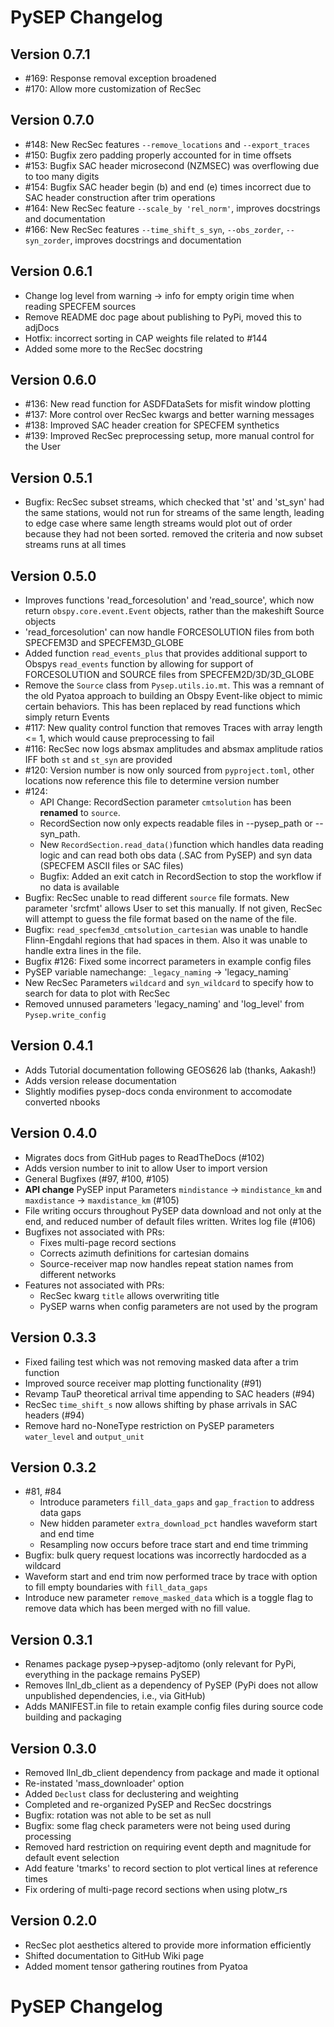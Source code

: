 # PySEP Changelog

## Version 0.7.1

- #169: Response removal exception broadened
- #170: Allow more customization of RecSec

## Version 0.7.0

- #148: New RecSec features `--remove_locations` and `--export_traces`
- #150: Bugfix zero padding properly accounted for in time offsets
- #153: Bugfix SAC header microsecond (NZMSEC) was overflowing due to too many digits
- #154: Bugfix SAC header begin (b) and end (e) times incorrect due to SAC header construction after trim operations
- #164: New RecSec feature `--scale_by 'rel_norm'`, improves docstrings and documentation
- #166: New RecSec features `--time_shift_s_syn`, `--obs_zorder`, `--syn_zorder`, improves docstrings and documentation

## Version 0.6.1

- Change log level from warning -> info for empty origin time when reading SPECFEM sources
- Remove README doc page about publishing to PyPi, moved this to adjDocs
- Hotfix: incorrect sorting in CAP weights file related to #144
- Added some more to the RecSec docstring

## Version 0.6.0

- #136: New read function for ASDFDataSets for misfit window plotting
- #137: More control over RecSec kwargs and better warning messages
- #138: Improved SAC header creation for SPECFEM synthetics
- #139: Improved RecSec preprocessing setup, more manual control for the User 

## Version 0.5.1

- Bugfix: RecSec subset streams, which checked that 'st' and 'st_syn' had the same stations, would not run for streams of the same length, leading to edge case where same length streams would plot out of order because they had not been sorted. removed the criteria and now subset streams runs at all times

## Version 0.5.0 
- Improves functions 'read_forcesolution' and 'read_source', which now return
  `obspy.core.event.Event` objects, rather than the makeshift Source objects 
- 'read_forcesolution' can now handle FORCESOLUTION files from both SPECFEM3D
  and SPECFEM3D_GLOBE
- Added function `read_events_plus` that provides additional support to 
  Obspys `read_events` function by allowing for support of FORCESOLUTION and
  SOURCE files from SPECFEM2D/3D/3D_GLOBE
- Remove the `Source` class from `Pysep.utils.io.mt`. This was a remnant of the
  old Pyatoa approach to building an Obspy Event-like object to mimic certain
  behaviors. This has been replaced by read functions which simply return Events
- #117: New quality control function that removes Traces with array length <= 1,
  which would cause preprocessing to fail
- #116: RecSec now logs absmax amplitudes and absmax amplitude ratios IFF both
  `st` and `st_syn` are provided
- #120: Version number is now only sourced from `pyproject.toml`, other 
  locations now reference this file to determine version number
- #124:
  - API Change: RecordSection parameter `cmtsolution` has been **renamed** to 
  `source`. 
  - RecordSection now only expects readable files in  --pysep_path or 
  --syn_path.
  - New `RecordSection.read_data()`function which handles data reading logic 
  and can read both obs data (.SAC from PySEP) and syn data 
  (SPECFEM ASCII files or SAC files)
  - Bugfix: Added an exit catch in RecordSection to stop the workflow if no 
  data is available
- Bugfix: RecSec unable to read different `source` file formats. New parameter
  'srcfmt' allows User to set this manually. If not given, RecSec will attempt
  to guess the file format based on the name of the file.
- Bugfix: `read_specfem3d_cmtsolution_cartesian` was unable to handle 
  Flinn-Engdahl regions that had spaces in them. Also it was unable to 
  handle extra lines in the file. 
- Bugfix #126: Fixed some incorrect parameters in example config files
- PySEP variable namechange: `_legacy_naming` -> 'legacy_naming`
- New RecSec Parameters `wildcard` and `syn_wildcard` to specify how to 
  search for data to plot with RecSec
- Removed unnused parameters 'legacy_naming' and 'log_level' from 
  `Pysep.write_config`

## Version 0.4.1 
- Adds Tutorial documentation following GEOS626 lab (thanks, Aakash!)
- Adds version release documentation
- Slightly modifies pysep-docs conda environment to accomodate converted nbooks

## Version 0.4.0 

- Migrates docs from GitHub pages to ReadTheDocs (#102)
- Adds version number to init to allow User to import version
- General Bugfixes (#97, #100, #105)
- **API change** PySEP input Parameters `mindistance` -> `mindistance_km` and 
  `maxdistance` -> `maxdistance_km` (#105)
- File writing occurs throughout PySEP data download and not only at the end,
  and reduced number of default files written. Writes log file (#106)
- Bugfixes not associated with PRs:
  - Fixes multi-page record sections
  - Corrects azimuth definitions for cartesian domains
  - Source-receiver map now handles repeat station names from different networks
- Features not associated with PRs:
  - RecSec kwarg `title` allows overwriting title
  - PySEP warns when config parameters are not used by the program

## Version 0.3.3 

- Fixed failing test which was not removing masked data after a trim function
- Improved source receiver map plotting functionality (#91)
- Revamp TauP theoretical arrival time appending to SAC headers (#94)
- RecSec `time_shift_s` now allows shifting by phase arrivals in SAC headers (#94)
- Remove hard no-NoneType restriction on PySEP parameters `water_level` and `output_unit`

## Version 0.3.2 

- \#81, \#84
  - Introduce parameters `fill_data_gaps` and `gap_fraction` to address data gaps
  - New hidden parameter `extra_download_pct` handles waveform start and end time 
  - Resampling now occurs before trace start and end time trimming
- Bugfix: bulk query request locations was incorrectly hardocded as a wildcard
- Waveform start and end trim now performed trace by trace with option to fill
  empty boundaries with `fill_data_gaps`
- Introduce new parameter `remove_masked_data` which is a toggle flag to remove
  data which has been merged with no fill value. 

## Version 0.3.1 

- Renames package pysep->pysep-adjtomo (only relevant for PyPi, everything in the package remains PySEP)
- Removes llnl_db_client as a dependency of PySEP (PyPi does not allow unpublished dependencies, i.e., via GitHub)
- Adds MANIFEST.in file to retain example config files during source code building and packaging

## Version 0.3.0 

- Removed llnl_db_client dependency from package and made it optional 
- Re-instated 'mass_downloader' option 
- Added `Declust` class for declustering and weighting
- Completed and re-organized PySEP and RecSec docstrings 
- Bugfix: rotation was not able to be set as null 
- Bugfix: some flag check parameters were not being used during processing
- Removed hard restriction on requiring event depth and magnitude for default event selection
- Add feature 'tmarks' to record section to plot vertical lines at reference times
- Fix ordering of multi-page record sections when using plotw_rs 

## Version 0.2.0 

- RecSec plot aesthetics altered to provide more information efficiently  
- Shifted documentation to GitHub Wiki page
- Added moment tensor gathering routines from Pyatoa

# PySEP Changelog
